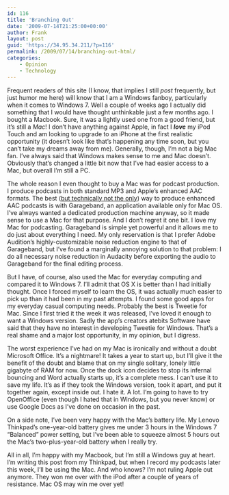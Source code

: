 ```yaml
---
id: 116
title: 'Branching Out'
date: '2009-07-14T21:25:00+00:00'
author: Frank
layout: post
guid: 'https://34.95.34.211/?p=116'
permalink: /2009/07/14/branching-out-html/
categories:
    - Opinion
    - Technology
---
```


<div src="v5">Frequent readers of this site (I know, that implies I still <span style="font-style: italic;">post</span> frequently, but just humor me here) will know that I am a Windows fanboy, particularly when it comes to Windows 7. Well a couple of weeks ago I actually did something that I would have thought unthinkable just a few months ago. I bought a Macbook. Sure, it was a lightly used one from a good friend, but it’s still a <span style="font-style: italic;">Mac</span>! I don’t have anything against Apple, in fact I <span style="font-style: italic;"><span style="font-weight: bold;">love</span></span> my iPod Touch and am looking to upgrade to an iPhone at the first realistic opportunity (it doesn’t look like that’s happening any time soon, but you can’t take my dreams away from me). Generally, though, I’m not a big Mac fan. I’ve always said that Windows makes sense to me and Mac doesn’t. Obviously that’s changed a little bit now that I’ve had easier access to a Mac, but overall I’m still a PC.

The whole reason I even thought to buy a Mac was for podcast production. I produce podcasts in both standard MP3 and Apple’s enhanced AAC formats. The best ([but technically not the only](/2009/03/enhanced-aac-podcasts-in-windows.html)) way to produce enhanced AAC podcasts is with Garageband, an application available only for Mac OS. I’ve always wanted a dedicated production machine anyway, so it made sense to use a Mac for that purpose. And I don’t regret it one bit. I love my Mac for podcasting. Garageband is simple yet powerful and it allows me to do just about everything I need. My only reservation is that I prefer Adobe Audition’s highly-customizable noise reduction engine to that of Garageband, but I’ve found a marginally annoying solution to that problem: I do all necessary noise reduction in Audacity before exporting the audio to Garageband for the final editing process.

But I have, of course, also used the Mac for everyday computing and compared it to Windows 7. I’ll admit that OS X is better than I had initially thought. Once I forced myself to learn the OS, it was actually much easier to pick up than it had been in my past attempts. I found some good apps for my everyday casual computing needs. Probably the best is Tweetie for Mac. Since I first tried it the week it was released, I’ve loved it enough to want a Windows version. Sadly the app’s creators atebits Software have said that they have no interest in developing Tweetie for Windows. That’s a real shame and a major lost opportunity, in my opinion, but I digress.

The worst experience I’ve had on my Mac is ironically and without a doubt Microsoft Office. It’s a nightmare! It takes a year to start up, but I’ll give it the benefit of the doubt and blame that on my single solitary, lonely little gigabyte of RAM for now. Once the dock icon decides to stop its infernal bouncing and Word actually starts up, it’s a complete mess. I can’t use it to save my life. It’s as if they took the Windows version, took it apart, and put it together again, except inside out. I hate it. A lot. I’m going to have to try OpenOffice (even though I hated that in Windows, but you never know) or use Google Docs as I’ve done on occasion in the past.

On a side note, I’ve been very happy with the Mac’s battery life. My Lenovo Thinkpad’s one-year-old battery gives me under 3 hours in the Windows 7 “Balanced” power setting, but I’ve been able to squeeze almost 5 hours out the Mac’s two-plus-year-old battery when I really try.

All in all, I’m happy with my Macbook, but I’m still a Windows guy at heart. I’m writing this post from my Thinkpad, but when I record my podcasts later this week, I’ll be using the Mac. And who knows? I’m not ruling Apple out anymore. They won me over with the iPod after a couple of years of resistance. Mac OS may win me over yet!

</div>
